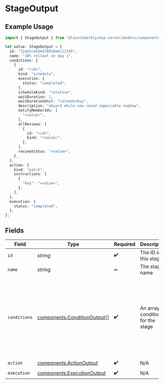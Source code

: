 # StageOutput

## Example Usage

```typescript
import { StageOutput } from "@launchdarkly/mcp-server/models/components";

let value: StageOutput = {
  id: "12ab3c45de678910abc12345",
  name: "10% rollout on day 1",
  conditions: [
    {
      id: "<id>",
      kind: "schedule",
      execution: {
        status: "completed",
      },
      scheduleKind: "relative",
      waitDuration: 2,
      waitDurationUnit: "calendarDay",
      description: "aboard while now round impeccable nephew",
      notifyMemberIds: [
        "<value>",
      ],
      allReviews: [
        {
          id: "<id>",
          kind: "<value>",
        },
      ],
      reviewStatus: "<value>",
    },
  ],
  action: {
    kind: "patch",
    instructions: [
      {
        "key": "<value>",
      },
    ],
  },
  execution: {
    status: "completed",
  },
};
```

## Fields

| Field                                                                                                                                                                                   | Type                                                                                                                                                                                    | Required                                                                                                                                                                                | Description                                                                                                                                                                             | Example                                                                                                                                                                                 |
| --------------------------------------------------------------------------------------------------------------------------------------------------------------------------------------- | --------------------------------------------------------------------------------------------------------------------------------------------------------------------------------------- | --------------------------------------------------------------------------------------------------------------------------------------------------------------------------------------- | --------------------------------------------------------------------------------------------------------------------------------------------------------------------------------------- | --------------------------------------------------------------------------------------------------------------------------------------------------------------------------------------- |
| `id`                                                                                                                                                                                    | *string*                                                                                                                                                                                | :heavy_check_mark:                                                                                                                                                                      | The ID of this stage                                                                                                                                                                    | 12ab3c45de678910abc12345                                                                                                                                                                |
| `name`                                                                                                                                                                                  | *string*                                                                                                                                                                                | :heavy_minus_sign:                                                                                                                                                                      | The stage name                                                                                                                                                                          | 10% rollout on day 1                                                                                                                                                                    |
| `conditions`                                                                                                                                                                            | [components.ConditionOutput](../../models/components/conditionoutput.md)[]                                                                                                              | :heavy_check_mark:                                                                                                                                                                      | An array of conditions for the stage                                                                                                                                                    | [<br/>{<br/>"_execution": {<br/>"status": "completed"<br/>},<br/>"id": "12ab3c45de678910abc12345",<br/>"kind": "schedule",<br/>"scheduleKind": "relative",<br/>"waitDuration": 2,<br/>"waitDurationUnit": "calendarDay"<br/>}<br/>] |
| `action`                                                                                                                                                                                | [components.ActionOutput](../../models/components/actionoutput.md)                                                                                                                      | :heavy_check_mark:                                                                                                                                                                      | N/A                                                                                                                                                                                     |                                                                                                                                                                                         |
| `execution`                                                                                                                                                                             | [components.ExecutionOutput](../../models/components/executionoutput.md)                                                                                                                | :heavy_check_mark:                                                                                                                                                                      | N/A                                                                                                                                                                                     |                                                                                                                                                                                         |